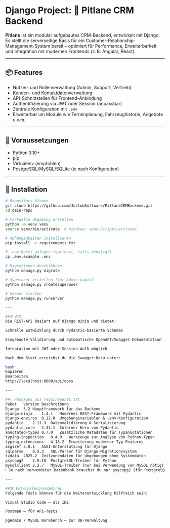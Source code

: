 # Django Project: 🚗 Pitlane CRM Backend

**Pitlane** ist ein modular aufgebautes CRM-Backend, entwickelt mit Django. Es stellt die serverseitige Basis für ein Customer-Relationship-Management-System bereit – optimiert für Performance, Erweiterbarkeit und Integration mit modernen Frontends (z. B. Angular, React).

---

## 📦 Features

- Nutzer- und Rollenverwaltung (Admin, Support, Vertrieb)
- Kunden- und Kontaktdatenverwaltung
- API-Schnittstellen für Frontend-Anbindung
- Authentifizierung via JWT oder Session (anpassbar)
- Zentrale Konfiguration mit `.env`
- Erweiterbar um Module wie Terminplanung, Fahrzeughistorie, Angebote u.v.m.

---

## 🔧 Voraussetzungen

- Python 3.10+
- pip
- Virtualenv (empfohlen)
- PostgreSQL/MySQL/SQLite (je nach Konfiguration)

---

## 🚀 Installation

```bash
# Repository klonen
git clone https://github.com/JustubSoftware/PitlaneCRMBackend.git
cd dein-repo

# Virtuelle Umgebung erstellen
python -m venv venv
source venv/bin/activate  # Windows: venv\Scripts\activate

# Abhängigkeiten installieren
pip install -r requirements.txt

# .env Datei anlegen (optional, falls benötigt)
cp .env.example .env

# Migrationen durchführen
python manage.py migrate

# Superuser erstellen (für Admin-Login)
python manage.py createsuperuser

# Server starten
python manage.py runserver

---

##🌐 API
Die REST-API basiert auf Django Ninja und bietet:

Schnelle Entwicklung durch Pydantic-basierte Schemas

Eingebaute Validierung und automatische OpenAPI/Swagger-Dokumentation

Integration mit JWT oder Session-Auth möglich

Nach dem Start erreichst du die Swagger-Doku unter:

bash
Kopieren
Bearbeiten
http://localhost:8000/api/docs

---

##🧩 Packages aus requirements.txt
Paket	Version	Beschreibung
Django	5.2	Hauptframework für das Backend
django-ninja	1.4.1	Modernes REST-Framework mit Pydantic
django-environ	0.12.0	Umgebungsvariablen & .env-Konfiguration
pydantic	2.11.3	Datenvalidierung & Serialisierung
pydantic_core	2.33.1	Interner Kern von Pydantic
annotated-types	0.7.0	Zusätzliche Metadaten für Typannotationen
typing-inspection	0.4.0	Werkzeuge zur Analyse von Python-Typen
typing_extensions	4.13.2	Erweiterung moderner Typ-Features
asgiref	3.8.1	ASGI-Unterstützung für Django
sqlparse	0.5.3	SQL-Parser für Django-Migrationssystem
tzdata	2025.2	Zeitzonendaten für Umgebungen ohne Systemdaten
psycopg2	2.9.10	PostgreSQL-Treiber für Python
mysqlclient	2.2.7	MySQL-Treiber (nur bei Verwendung von MySQL nötig)
ℹ️ Je nach verwendeter Datenbank brauchst du nur psycopg2 (für PostgreSQL) oder mysqlclient (für MySQL).

---

##🛠 Entwicklungsumgebung
Folgende Tools können für die Weiterentwicklung hilfreich sein:

Visual Studio Code – als IDE

Postman – für API-Tests

pgAdmin / MySQL Workbench – zur DB-Verwaltung

